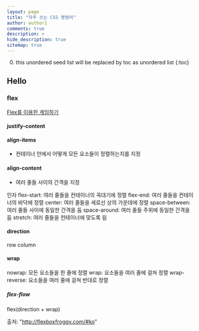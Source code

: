 ```yaml
---
layout: page
title: "자주 쓰는 CSS 명령어"
author: author1
comments: true
description: >
hide_description: true
sitemap: true
---
```


0. this unordered seed list will be replaced by toc as unordered list 
{:toc}

## Hello

### flex

<a href="http://flexboxfroggy.com/#ko">Flex를 이용한 게임하기</a>


#### justify-content

#### align-items
- 컨테이너 안에서 어떻게 모든 요소들이 정렬하는지를 지정
#### align-content
- 여러 줄들 사이의 간격을 지정

인자
flex-start: 여러 줄들을 컨테이너의 꼭대기에 정렬
flex-end: 여러 줄들을 컨테이너의 바닥에 정렬
center: 여러 줄들을 세로선 상의 가운데에 정렬
space-between: 여러 줄들 사이에 동일한 간격을 둠
space-around: 여러 줄들 주위에 동일한 간격을 둠
stretch: 여러 줄들을 컨테이너에 맞도록 림

#### direction
row
column

#### wrap
nowrap: 모든 요소들을 한 줄에 정렬
wrap: 요소들을 여러 줄에 걸쳐 정렬
wrap-reverse: 요소들을 여러 줄에 걸쳐 반대로 정렬


##### flex-flow
flex(direction + wrap)

출처: "http://flexboxfroggy.com/#ko"
